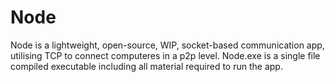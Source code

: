 # Node
Node is a lightweight, open-source, WIP, socket-based communication app, utilising TCP to connect computeres in a p2p level.
Node.exe is a single file compiled executable including all material required to run the app.

